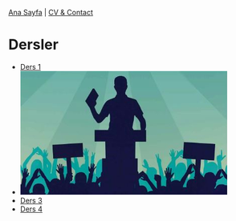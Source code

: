 [Ana Sayfa](../index.md) | [CV & Contact](../cv-contact.md)
# Dersler

- [Ders 1](DKvR.md)
- [![ders2](Ders2.jpg)](ders2.md)
- [Ders 3](Ders3.md)
- [Ders 4](Ders4.md)



